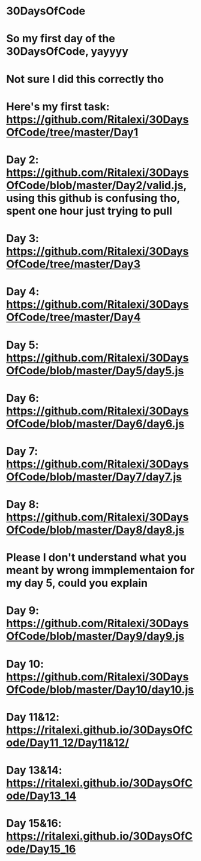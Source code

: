 # 30DaysOfCode
# So my first day of the 30DaysOfCode, yayyyy
# Not sure I did this correctly tho
# Here's my first task: https://github.com/Ritalexi/30DaysOfCode/tree/master/Day1
# Day 2: https://github.com/Ritalexi/30DaysOfCode/blob/master/Day2/valid.js, using this github is confusing tho, spent one hour just trying to pull
# Day 3: https://github.com/Ritalexi/30DaysOfCode/tree/master/Day3
# Day 4: https://github.com/Ritalexi/30DaysOfCode/tree/master/Day4
# Day 5: https://github.com/Ritalexi/30DaysOfCode/blob/master/Day5/day5.js
# Day 6: https://github.com/Ritalexi/30DaysOfCode/blob/master/Day6/day6.js
# Day 7: https://github.com/Ritalexi/30DaysOfCode/blob/master/Day7/day7.js
# Day 8: https://github.com/Ritalexi/30DaysOfCode/blob/master/Day8/day8.js
# Please I don't understand what you meant by wrong immplementaion for my day 5, could you explain
# Day 9: https://github.com/Ritalexi/30DaysOfCode/blob/master/Day9/day9.js
# Day 10: https://github.com/Ritalexi/30DaysOfCode/blob/master/Day10/day10.js
# Day 11&12: https://ritalexi.github.io/30DaysOfCode/Day11_12/Day11&12/
# Day 13&14:  https://ritalexi.github.io/30DaysOfCode/Day13_14
# Day 15&16:  https://ritalexi.github.io/30DaysOfCode/Day15_16
